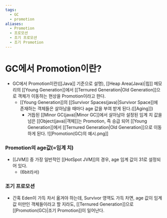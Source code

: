 ```yaml
---
tags:
  - GC
  - promotion
aliases:
  - Promotion
  - 프로모션
  - 조기 프로모션
  - 조기 Promotion
---
```

# GC에서 Promotion이란?
- GC에서 Promotion이란([[Java]] 기준으로 설명), [[Heap Area(Java)|힙]] 메모리의 [[Young Generation]]에서 [[Ternured Generation|Old Generation]]으로 객체가 이동하는 현상을 Promotion이라고 한다.
	- [[Young Generation]]의 [[Survivor Spaces(java)|Survivor Space]]에 존재하는 객체들은 살아남을 때마다 age 값을 부여 받게 된다.([[Aging]])
		- 거듭된 [[Minor GC(java)|Minor GC]]에서 살아남아 설정된 임계 치 값을 넘은 [[Object(java)|객체]]는 Promotion, 즉 승급 되어 [[Young Generation]]에서 [[Ternured Generation|Old Generation]]으로 이동하게 된다. 
![[Promotion(GC)의 예시.png]]
### Promotion의 age값(=임계 치)
- [[JVM]] 중 가장 일반적인 [[HotSpot JVM]]의 경우, age 임계 값이 31로 설정되어 있다.
	- (6bit라서)

### 조기 프로모션
- 간혹 Eden이 가득 차서 옮겨야 하는데, Survivor 영역도 가득 차면, age 값이 임계 값 미만인 객체들이라고 할 지라도, [[Ternured Generation]]으로 [[Promotion(GC)|조기 Promotion]]이 일어난다.